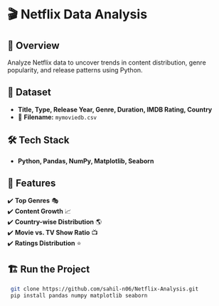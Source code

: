# 🎬 Netflix Data Analysis

## 📌 Overview
Analyze Netflix data to uncover trends in content distribution, genre popularity, and release patterns using Python.

## 📂 Dataset
- **Title, Type, Release Year, Genre, Duration, IMDB Rating, Country**
- 📌 **Filename:** `mymoviedb.csv`

## 🛠️ Tech Stack
- **Python, Pandas, NumPy, Matplotlib, Seaborn**

## 🚀 Features
✔️ **Top Genres** 🎭  
✔️ **Content Growth** 📈  
✔️ **Country-wise Distribution** 🌎  
✔️ **Movie vs. TV Show Ratio** 📺  
✔️ **Ratings Distribution** ⭐  

## 🏗️ Run the Project
```bash
 git clone https://github.com/sahil-n06/Netflix-Analysis.git
 pip install pandas numpy matplotlib seaborn
